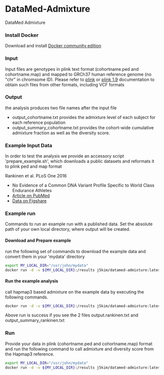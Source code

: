 # DataMed-Admixture
DataMed Admixture

### Install Docker
Download and install [Docker community edition](https://www.docker.com/community-edition)


### Input 
Input files are genotypes in plink text format (cohortname.ped and cohortname.map) and mapped to GRCh37 human reference genome (no "chr" in chromsome ID). Please refer to [plink](http://zzz.bwh.harvard.edu/plink/) or [plink 1.9](https://www.cog-genomics.org/plink/1.9/) documentation to obtain such files from other formats, including VCF formats 


### Output 
the analysis produces two file names after the input file
* output_cohortname.txt provides the admixture level of each subject for each reference population
* output_summary_cohortname.txt provides the cohort-wide cumulative admixture fraction as well as the diversity score. 


### Example Input Data
In order to test the analysis we provide an accessory script 'prepare_example.sh', which downloads a public datasets and reformats it to plink ped and map format

Rankinen et al. PLoS One 2016
- No Evidence of a Common DNA Variant Profile Specific to World Class Endurance Athletes
- [Article on PubMed](https://www.ncbi.nlm.nih.gov/pubmed/26824906)
- [Data on Figshare](https://figshare.com/articles/GAMES_discovery_data_sets/1619893)

### Example run
Commands to run an example run with a published data.
Set the absolute path of your own local directory, where output will be created.

#### Download and Prepare example
run the following set of commands to download the example data and convert them in your 'mydata' directory
```bash
export MY_LOCAL_DIR="/usr/john/mydata"
docker run -d -v ${MY_LOCAL_DIR}:/results j5kim/datamed-admixture:latest bash /opt/DataMed-Admixture/example/prepare_example.sh
```

#### Run the example analysis
call hapmap3 based admixture on the example data by executing the following commands. 

```bash
docker run -d -v ${MY_LOCAL_DIR}:/results j5kim/datamed-admixture:latest bash /opt/DataMed-Admixture/scripts/run_hapmap3.sh /results/rankinen
```
Above run is success if you see the 2 files output.rankinen.txt and output_summary_rankinen.txt

### Run
Provide your data in plink (cohortname.ped and cohortname.map) format and run the following command to call admixture and diversity score from the Hapmap3 reference. 

```bash
export MY_LOCAL_DIR="/usr/john/mydata"
docker run -d -v ${MY_LOCAL_DIR}:/results j5kim/datamed-admixture:latest bash /opt/DataMed-Admixture/scripts/run_hapmap3.sh /results/cohortname
```

